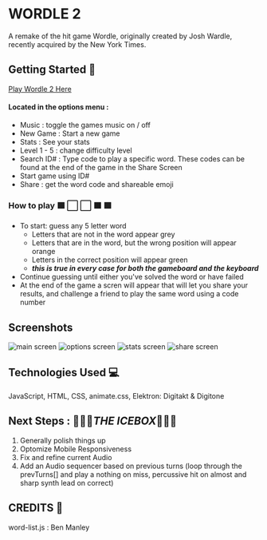 # WORDLE 2

A remake of the hit game Wordle, originally created by Josh Wardle, recently acquired by the New York Times.

## Getting Started 🏁

[Play Wordle 2 Here](https://maxmay94.github.io/wordle2/)

#### Located in the options menu :
*  Music : toggle the games music on / off
*  New Game : Start a new game
*  Stats : See your stats
*  Level 1 - 5 : change difficulty level
*  Search ID# : Type code to play a specific word. These codes can be found at the end of the game in the Share Screen
*  Start game using ID# 
*  Share : get the word code and shareable emoji

### How to play 🟩 ⬜️ ⬜️ 🟧 🟩

- To start: guess any 5 letter word
  - Letters that are not in the word appear grey
  - Letters that are in the word, but the wrong position will appear orange
  - Letters in the correct position will appear green
  - <em>**this is true in every case for both the gameboard and the keyboard**</em>
- Continue guessing until either you've solved the word or have failed
- At the end of the game a scren will appear that will let you share your results, and challenge a friend to play the same word using a code number

## Screenshots 

![main screen](https://imgur.com/w9H2DaA)
![options screen](https://imgur.com/JnyEAFZ)
![stats screen](https://imgur.com/ydsAniB)
![share screen](https://imgur.com/WNcXcgV)


## Technologies Used  💻

JavaScript, HTML, CSS, animate.css, Elektron: Digitakt & Digitone

## Next Steps : 🧊🧊🧊<em>**THE ICEBOX**</em>🧊🧊🧊

1. Generally polish things up
2. Optomize Mobile Responsiveness
3. Fix and refine current Audio
4. Add an Audio sequencer based on previous turns (loop through the prevTurns[] and play a nothing on miss, percussive hit on almost and sharp synth lead on correct)

## CREDITS 🙏

  word-list.js : Ben Manley